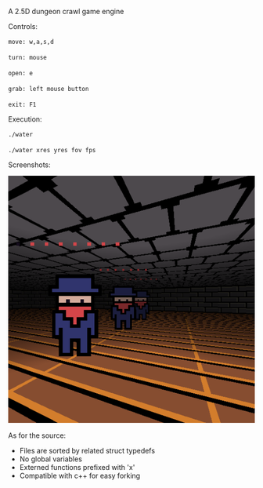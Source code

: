 A 2.5D dungeon crawl game engine

Controls:

    move: w,a,s,d

    turn: mouse

    open: e

    grab: left mouse button

    exit: F1

Execution:

    ./water

    ./water xres yres fov fps

Screenshots:

![Screenshot](scrots/2017-09-10-074648_512x512_scrot.png)

As for the source:
- Files are sorted by related struct typedefs
- No global variables
- Externed functions prefixed with 'x'
- Compatible with c++ for easy forking
